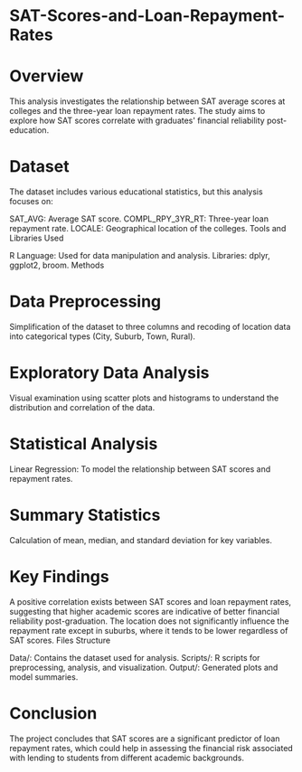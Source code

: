 # SAT-Scores-and-Loan-Repayment-Rates

# Overview

This analysis investigates the relationship between SAT average scores at colleges and the three-year loan repayment rates. The study aims to explore how SAT scores correlate with graduates' financial reliability post-education.

# Dataset

The dataset includes various educational statistics, but this analysis focuses on:

SAT_AVG: Average SAT score.
COMPL_RPY_3YR_RT: Three-year loan repayment rate.
LOCALE: Geographical location of the colleges.
Tools and Libraries Used

R Language: Used for data manipulation and analysis.
Libraries: dplyr, ggplot2, broom.
Methods

# Data Preprocessing
Simplification of the dataset to three columns and recoding of location data into categorical types (City, Suburb, Town, Rural).
# Exploratory Data Analysis
Visual examination using scatter plots and histograms to understand the distribution and correlation of the data.
# Statistical Analysis
Linear Regression: To model the relationship between SAT scores and repayment rates.
# Summary Statistics
Calculation of mean, median, and standard deviation for key variables.

# Key Findings

A positive correlation exists between SAT scores and loan repayment rates, suggesting that higher academic scores are indicative of better financial reliability post-graduation.
The location does not significantly influence the repayment rate except in suburbs, where it tends to be lower regardless of SAT scores.
Files Structure

Data/: Contains the dataset used for analysis.
Scripts/: R scripts for preprocessing, analysis, and visualization.
Output/: Generated plots and model summaries.

# Conclusion

The project concludes that SAT scores are a significant predictor of loan repayment rates, which could help in assessing the financial risk associated with lending to students from different academic backgrounds.


